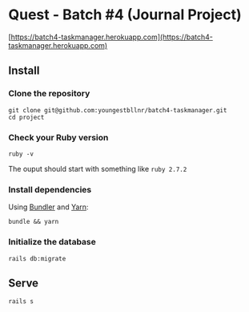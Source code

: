 # Quest - Batch #4 (Journal Project)

[https://batch4-taskmanager.herokuapp.com](https://batch4-taskmanager.herokuapp.com)

## Install

### Clone the repository

```shell
git clone git@github.com:youngestbllnr/batch4-taskmanager.git
cd project
```

### Check your Ruby version

```shell
ruby -v
```

The ouput should start with something like `ruby 2.7.2`

### Install dependencies

Using [Bundler](https://github.com/bundler/bundler) and [Yarn](https://github.com/yarnpkg/yarn):

```shell
bundle && yarn
```

### Initialize the database

```shell
rails db:migrate
```

## Serve

```shell
rails s
```
